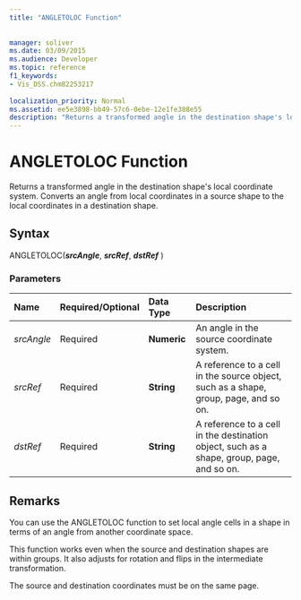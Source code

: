 ```yaml
---
title: "ANGLETOLOC Function"
 
 
manager: soliver
ms.date: 03/09/2015
ms.audience: Developer
ms.topic: reference
f1_keywords:
- Vis_DSS.chm82253217
 
localization_priority: Normal
ms.assetid: ee5e3898-bb49-57c6-0ebe-12e1fe388e55
description: "Returns a transformed angle in the destination shape's local coordinate system. Converts an angle from local coordinates in a source shape to the local coordinates in a destination shape."
---
```


# ANGLETOLOC Function

Returns a transformed angle in the destination shape's local coordinate system. Converts an angle from local coordinates in a source shape to the local coordinates in a destination shape. 
  
## Syntax

ANGLETOLOC(***srcAngle***, ***srcRef***, ***dstRef*** ) 
  
### Parameters

|**Name**|**Required/Optional**|**Data Type**|**Description**|
|:-----|:-----|:-----|:-----|
| _srcAngle_ <br/> |Required  <br/> |**Numeric** <br/> |An angle in the source coordinate system.  <br/> |
| _srcRef_ <br/> |Required  <br/> |**String** <br/> | A reference to a cell in the source object, such as a shape, group, page, and so on.  <br/> |
| _dstRef_ <br/> |Required  <br/> |**String** <br/> |A reference to a cell in the destination object, such as a shape, group, page, and so on.  <br/> |
   
## Remarks

You can use the ANGLETOLOC function to set local angle cells in a shape in terms of an angle from another coordinate space.
  
This function works even when the source and destination shapes are within groups. It also adjusts for rotation and flips in the intermediate transformation.
  
The source and destination coordinates must be on the same page.
  

